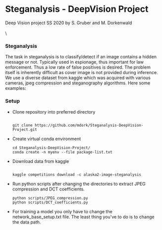 # Steganalysis - DeepVision Project
Deep Vision project SS 2020 by S. Gruber and M. Dorkenwald \
\
\
### Steganalysis 
The task in steganalysis is to classify/detect if an image contains a hidden message or not. Typically used in espionage, thus important for law enforcement. Thus a low rate of false positives is desired. The problem itself is inherently difficult as cover image is not provided during inference. We use a diverse dataset from kaggle which was acquired with various cameras, jpeg compression and steganography algorithms. Here some examples:


### Setup



- Clone repository into preferred directory



    ```

    git clone https://github.com/mdork/Steganalysis-DeepVision-Project.git

    ```



- Create virtual conda environment



    ```
    cd Steganalysis-DeepVision-Project/
    conda create -n myenv --file package-list.txt
    ```



- Download data from kaggle 



    ```

    kaggle competitions download -c alaska2-image-steganalysis 

    ```

- Run python scripts after changing the directories to extract JPEG compression and DCT coefficients. 

    ```
    python scripts/JPEG_compression.py
    python scripts/DCT_coefficients.py
    
    ```
- For training a model you only have to change the network_base_setup.txt file. The least thing you've to do is to change the data path.
